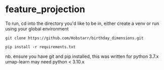 # feature_projection

To run, cd into the directory you'd like to be in, either create a venv or run using your global environment

`git clone https://github.com/Hobstarr/birthday_dimensions.git`

`pip install -r requirements.txt`

nb. ensure you have git and pip installed, this was written for python 3.7.x
umap-learn may need python < 3.10.x
